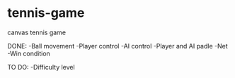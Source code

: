 # tennis-game
canvas tennis game

DONE:
-Ball movement
-Player control
-AI control
-Player and AI padle
-Net
-Win condition

TO DO:
-Difficulty level
